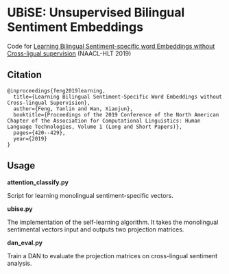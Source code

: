 # UBiSE: Unsupervised Bilingual Sentiment Embeddings
Code for [Learning Bilingual Sentiment-specific word Embeddings without Cross-ligual supervision](https://www.aclweb.org/anthology/N19-1040.pdf) (NAACL-HLT 2019)

## Citation
```
@inproceedings{feng2019learning,
  title={Learning Bilingual Sentiment-Specific Word Embeddings without Cross-lingual Supervision},
  author={Feng, Yanlin and Wan, Xiaojun},
  booktitle={Proceedings of the 2019 Conference of the North American Chapter of the Association for Computational Linguistics: Human Language Technologies, Volume 1 (Long and Short Papers)},
  pages={420--429},
  year={2019}
}
```

## Usage

**attention_classify.py**

Script for learning monolingual sentiment-specific vectors.

**ubise.py**

The implementation of the self-learning algorithm. It takes the monolingual sentimental vectors input and outputs two projection matrices.

**dan_eval.py**

Train a DAN to evaluate the projection matrices on cross-lingual sentiment analysis.
